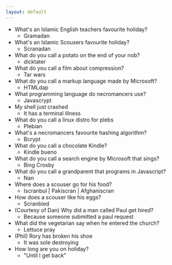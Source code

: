 ```yaml
---
layout: default
---
```


- What's an Islamic English teachers favourite holiday?
    - Gramadan
- What's an Islamic Scousers favourite holiday?
    - Scranadan
- What do you call a potato on the end of your nob?
    - dicktater
- What do you call a film about compression?
    - Tar wars
- What do you call a markup language made by Microsoft?
    - HTMLdap
- What programming language do necromancers use?
    - Javascrypt
- My shell just crashed
    - It has a terminal illness
- What do you call a linux distro for plebs
    - Plebian
- What's a necromancers favourite hashing algorithm?
    - Bcrypt
- What do you call a chocolate Kindle?
    - Kindle bueno
- What do you call a search engine by Microsoft that sings?
    - Bing Crosby
- What do you call a grandparent that programs in Javascript?
    - Nan
- Where does a scouser go for his food?
    - Iscranbul | Pakiscran | Afghaniscran
- How does a scouser like his eggs?
    - Scranbled
- (Courtesy of Dan) Why did a man called Paul get hired?
    - Because someone submitted a paul request
- What did the vegetarian say when he entered the church?
    - Lettuce pray
- (Phil) Rory has broken his shoe
    - It was sole destroying
- How long are you on holiday?
     - "Until I get back"

